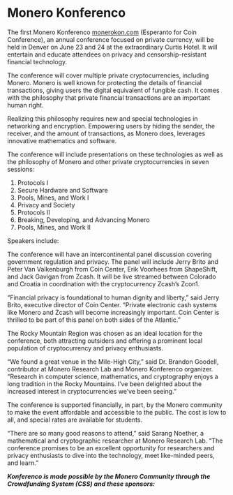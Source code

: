 # Monero Konferenco

The first Monero Konferenco [monerokon.com](https://monerokon.com/) (Esperanto for Coin Conference), an annual conference focused on private currency, will be held in Denver on June 23 and 24 at the extraordinary Curtis Hotel. It will entertain and educate attendees on privacy and censorship-resistant financial technology.

The conference will cover multiple private cryptocurrencies, including Monero. Monero is well known for protecting the details of financial transactions, giving users the digital equivalent of fungible cash. It comes with the philosophy that private financial transactions are an important human right.

Realizing this philosophy requires new and special technologies in networking and encryption. Empowering users by hiding the sender, the receiver, and the amount of transactions, as Monero does, leverages innovative mathematics and software.

The conference will include presentations on these technologies as well as the philosophy of Monero and other private cryptocurrencies in seven sessions:

1. Protocols I
2. Secure Hardware and Software
3. Pools, Mines, and Work I
4. Privacy and Society
5. Protocols II
6. Breaking, Developing, and Advancing Monero
7. Pools, Mines, and Work II

Speakers include:

The conference will have an intercontinental panel discussion covering government regulation and privacy. The panel will include Jerry Brito and Peter Van Valkenburgh from Coin Center, Erik Voorhees from ShapeShift, and Jack Gavigan from Zcash. It will be live streamed between Colorado and Croatia in coordination with the cryptocurrency Zcash’s Zcon1.

“Financial privacy is foundational to human dignity and liberty,” said Jerry Brito, executive director of Coin Center. “Private electronic cash systems like Monero and Zcash will become increasingly important. Coin Center is thrilled to be part of this panel on both sides of the Atlantic.”

The Rocky Mountain Region was chosen as an ideal location for the conference, both attracting outsiders and offering a prominent local population of cryptocurrency and privacy enthusiasts.

“We found a great venue in the Mile-High City,” said Dr. Brandon Goodell, contributor at Monero Research Lab and Monero Konferenco organizer. “Research in computer science, mathematics, and cryptography enjoys a long tradition in the Rocky Mountains. I’ve been delighted about the increased interest in cryptocurrencies we’ve been seeing.”

The conference is supported financially, in part, by the Monero community to make the event affordable and accessible to the public. The cost is low to all, and special rates are available for students.

“There are so many good reasons to attend,” said Sarang Noether, a mathematical and cryptographic researcher at Monero Research Lab. “The conference promises to be an excellent opportunity for researchers and privacy enthusiasts to dive into the technology, meet like-minded peers, and learn.”

_**Konferenco is made possible by the Monero Community through the Crowdfunding System (CSS) and these sponsors:**_
